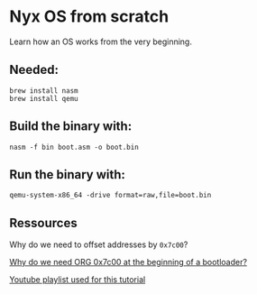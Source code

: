 # Nyx OS from scratch

Learn how an OS works from the very beginning.

## Needed:

```
brew install nasm
brew install qemu
```

## Build the binary with:

```
nasm -f bin boot.asm -o boot.bin
```

## Run the binary with:

```
qemu-system-x86_64 -drive format=raw,file=boot.bin
```

## Ressources

Why do we need to offset addresses by `0x7c00`?

[Why do we need ORG 0x7c00 at the beginning of a bootloader?](https://stackoverflow.com/questions/67393581/why-do-we-need-org-0x7c00-at-the-beginning-of-a-bootloader)

[Youtube playlist used for this tutorial](https://www.youtube.com/playlist?list=PLm3B56ql_akNcvH8vvJRYOc7TbYhRs19M)
